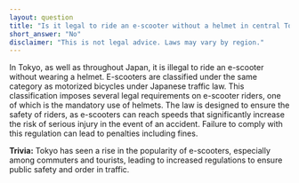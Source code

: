 ```yaml
---
layout: question
title: "Is it legal to ride an e-scooter without a helmet in central Tokyo?"
short_answer: "No"
disclaimer: "This is not legal advice. Laws may vary by region."
---
```


In Tokyo, as well as throughout Japan, it is illegal to ride an e-scooter without wearing a helmet. E-scooters are classified under the same category as motorized bicycles under Japanese traffic law. This classification imposes several legal requirements on e-scooter riders, one of which is the mandatory use of helmets. The law is designed to ensure the safety of riders, as e-scooters can reach speeds that significantly increase the risk of serious injury in the event of an accident. Failure to comply with this regulation can lead to penalties including fines.

**Trivia:** Tokyo has seen a rise in the popularity of e-scooters, especially among commuters and tourists, leading to increased regulations to ensure public safety and order in traffic.

